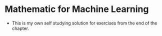 # Mathematic for Machine Learning
- This is my own self studying solution for exercises from the end of the chapter.

